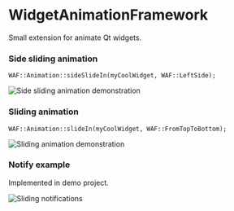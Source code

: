 # WidgetAnimationFramework

Small extension for animate Qt widgets.

### Side sliding animation

`WAF::Animation::sideSlideIn(myCoolWidget, WAF::LeftSide);`

![Side sliding animation demonstration](http://dimkanovikov.pro/assets/images/dev/WAF-demo1.gif)

### Sliding animation

`WAF::Animation::slideIn(myCoolWidget, WAF::FromTopToBottom);`

![Sliding animation demonstration](http://dimkanovikov.pro/assets/images/dev/WAF-demo2.gif)

### Notify example

Implemented in demo project.

![Sliding notifications](http://dimkanovikov.pro/assets/images/dev/WAF-demo3.gif)
